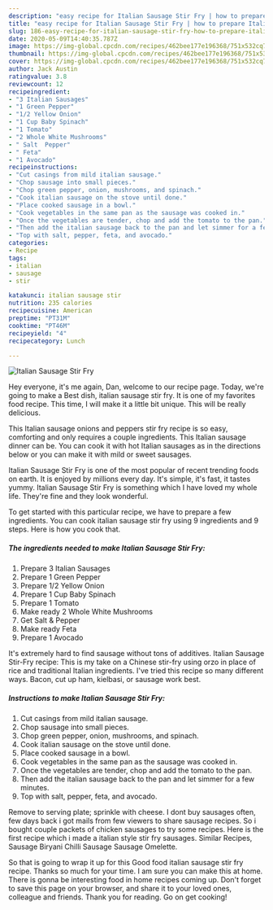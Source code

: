 ```yaml
---
description: "easy recipe for Italian Sausage Stir Fry | how to prepare Italian Sausage Stir Fry"
title: "easy recipe for Italian Sausage Stir Fry | how to prepare Italian Sausage Stir Fry"
slug: 186-easy-recipe-for-italian-sausage-stir-fry-how-to-prepare-italian-sausage-stir-fry
date: 2020-05-09T14:40:35.787Z
image: https://img-global.cpcdn.com/recipes/462bee177e196368/751x532cq70/italian-sausage-stir-fry-recipe-main-photo.jpg
thumbnail: https://img-global.cpcdn.com/recipes/462bee177e196368/751x532cq70/italian-sausage-stir-fry-recipe-main-photo.jpg
cover: https://img-global.cpcdn.com/recipes/462bee177e196368/751x532cq70/italian-sausage-stir-fry-recipe-main-photo.jpg
author: Jack Austin
ratingvalue: 3.8
reviewcount: 12
recipeingredient:
- "3 Italian Sausages"
- "1 Green Pepper"
- "1/2 Yellow Onion"
- "1 Cup Baby Spinach"
- "1 Tomato"
- "2 Whole White Mushrooms"
- " Salt  Pepper"
- " Feta"
- "1 Avocado"
recipeinstructions:
- "Cut casings from mild italian sausage."
- "Chop sausage into small pieces."
- "Chop green pepper, onion, mushrooms, and spinach."
- "Cook italian sausage on the stove until done."
- "Place cooked sausage in a bowl."
- "Cook vegetables in the same pan as the sausage was cooked in."
- "Once the vegetables are tender, chop and add the tomato to the pan."
- "Then add the italian sausage back to the pan and let simmer for a few minutes."
- "Top with salt, pepper, feta, and avocado."
categories:
- Recipe
tags:
- italian
- sausage
- stir

katakunci: italian sausage stir 
nutrition: 235 calories
recipecuisine: American
preptime: "PT31M"
cooktime: "PT46M"
recipeyield: "4"
recipecategory: Lunch

---
```



![Italian Sausage Stir Fry](https://img-global.cpcdn.com/recipes/462bee177e196368/751x532cq70/italian-sausage-stir-fry-recipe-main-photo.jpg)

Hey everyone, it's me again, Dan, welcome to our recipe page. Today, we're going to make a Best dish, italian sausage stir fry. It is one of my favorites food recipe. This time, I will make it a little bit unique. This will be really delicious.

This Italian sausage onions and peppers stir fry recipe is so easy, comforting and only requires a couple ingredients. This Italian sausage dinner can be. You can cook it with hot Italian sausages as in the directions below or you can make it with mild or sweet sausages.

Italian Sausage Stir Fry is one of the most popular of recent trending foods on earth. It is enjoyed by millions every day. It's simple, it's fast, it tastes yummy. Italian Sausage Stir Fry is something which I have loved my whole life. They're fine and they look wonderful.


To get started with this particular recipe, we have to prepare a few ingredients. You can cook italian sausage stir fry using 9 ingredients and 9 steps. Here is how you cook that.

<!--inarticleads1-->

##### The ingredients needed to make Italian Sausage Stir Fry:

1. Prepare 3 Italian Sausages
1. Prepare 1 Green Pepper
1. Prepare 1/2 Yellow Onion
1. Prepare 1 Cup Baby Spinach
1. Prepare 1 Tomato
1. Make ready 2 Whole White Mushrooms
1. Get  Salt &amp; Pepper
1. Make ready  Feta
1. Prepare 1 Avocado


It&#39;s extremely hard to find sausage without tons of additives. Italian Sausage Stir-Fry recipe: This is my take on a Chinese stir-fry using orzo in place of rice and traditional Italian ingredients. I&#39;ve tried this recipe so many different ways. Bacon, cut up ham, kielbasi, or sausage work best. 

<!--inarticleads2-->

##### Instructions to make Italian Sausage Stir Fry:

1. Cut casings from mild italian sausage.
1. Chop sausage into small pieces.
1. Chop green pepper, onion, mushrooms, and spinach.
1. Cook italian sausage on the stove until done.
1. Place cooked sausage in a bowl.
1. Cook vegetables in the same pan as the sausage was cooked in.
1. Once the vegetables are tender, chop and add the tomato to the pan.
1. Then add the italian sausage back to the pan and let simmer for a few minutes.
1. Top with salt, pepper, feta, and avocado.


Remove to serving plate; sprinkle with cheese. I dont buy sausages often, few days back i got mails from few viewers to share sausage recipes. So i bought couple packets of chicken sausages to try some recipes. Here is the first recipe which i made a italian style stir fry sausages. Similar Recipes, Sausage Biryani Chilli Sausage Sausage Omelette. 

So that is going to wrap it up for this Good food italian sausage stir fry recipe. Thanks so much for your time. I am sure you can make this at home. There is gonna be interesting food in home recipes coming up. Don't forget to save this page on your browser, and share it to your loved ones, colleague and friends. Thank you for reading. Go on get cooking!
